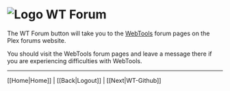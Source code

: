 # ![Logo](https://github.com/ukdtom/WebTools.bundle/blob/master/Wiki/WebTools/Logos/WebTools-48x48.png) WT Forum 

The WT Forum button will take you to the [WebTools](https://forums.plex.tv/t/206843) forum pages on the Plex forums website.

You should visit the WebTools forum pages and leave a message there if you are experiencing difficulties with WebTools.

***

[[Home|Home]] | [[Back|Logout]] | [[Next|WT-Github]]